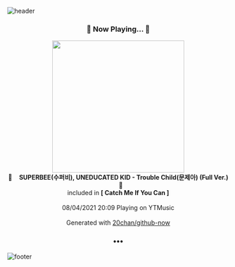 ![header](https://capsule-render.vercel.app/api?type=wave&height=170&section=header&text=Hi.%20I'm%20SHIFT&fontColor=090707&fontAlignX=45&fontAlignY=65&fontSize=100)

<h3 align="center">🎵 Now Playing... 🎵</h3>
<p align="center">
  <a href="https://music.youtube.com/watch?v=gDmNHke1rIM">
    <img width="300" src="https://lh3.googleusercontent.com/tUNZ57vAPKygLyIhL6VON2E42U2YHFMDPNrZz6AAdDIA8QqdCoTEfBOcaf9iEQ2EMVlIaEFuXObLtXc">
  </a>
  <br>
  🎵&nbsp&nbsp&nbsp <b>SUPERBEE(수퍼비), UNEDUCATED KID - Trouble Child(문제아) (Full Ver.)</b> &nbsp&nbsp&nbsp🎵
  <br>
  included in <b>[ Catch Me If You Can ]</b>
  
  <br />
  <br />
  08/04/2021 20:09 Playing on YTMusic
  <br />
  <br />
  Generated with <a href="https://github.com/20chan/github-now">20chan/github-now</a>
</p>

<h3 align="center">•••</h3>

![footer](https://capsule-render.vercel.app/api?type=wave&height=150&section=footer)
